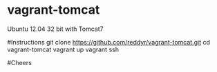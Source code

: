 # vagrant-tomcat
Ubuntu 12.04 32 bit with Tomcat7


#Instructions
git clone https://github.com/reddyr/vagrant-tomcat.git
cd vagrant-tomcat
vagrant up
vagrant ssh

#Cheers
